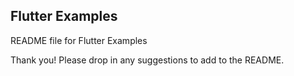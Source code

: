 Flutter Examples
----------------
README file for Flutter Examples


Thank you!
Please drop in any suggestions to add to the README.

